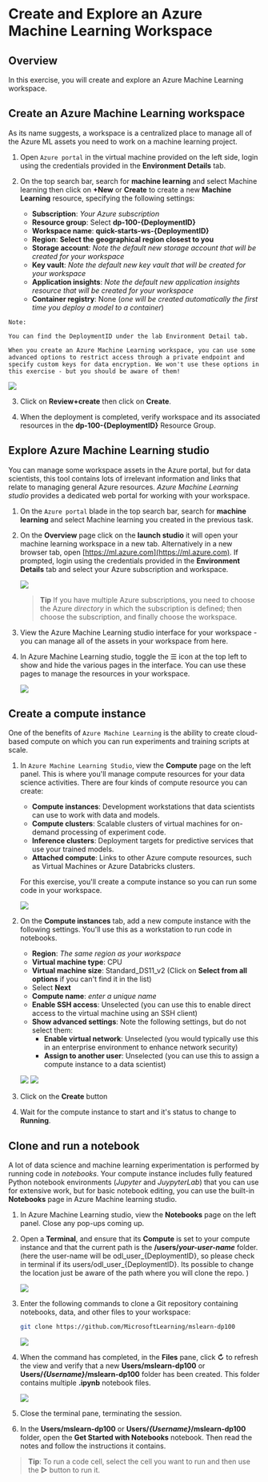# Create and Explore an Azure Machine Learning Workspace

## Overview

In this exercise, you will create and explore an Azure Machine Learning workspace.

## Create an Azure Machine Learning workspace

As its name suggests, a workspace is a centralized place to manage all of the Azure ML assets you need to work on a machine learning project.

1. Open `Azure portal` in the virtual machine provided on the left side, login using the credentials provided in the **Environment Details** tab.
2. On the top search bar, search for **machine learning** and select Machine learning then click on **+New** or **Create** to create a new **Machine Learning** resource, specifying the following settings:

    - **Subscription**: *Your Azure subscription*
    - **Resource group**: Select **dp-100-{DeploymentID}**
    - **Workspace name**: **quick-starts-ws-{DeploymentID}**
    - **Region**: **Select the geographical region closest to you**
    - **Storage account**: *Note the default new storage account that will be created for your workspace*
    - **Key vault**: *Note the default new key vault that will be created for your workspace*
    - **Application insights**: *Note the default new application insights resource that will be created for your workspace*
    - **Container registry**: None (*one will be created automatically the first time you deploy a model to a container*)

```
Note: 
    
You can find the DeploymentID under the lab Environment Detail tab.
    
When you create an Azure Machine Learning workspace, you can use some advanced options to restrict access through a private endpoint and specify custom keys for data encryption. We won't use these options in this exercise - but you should be aware of them!
```

  ![](images/mlcreate.png)

3. Click on **Review+create** then click on **Create**.

4. When the deployment is completed, verify workspace and its associated resources in the **dp-100-{DeploymentID}** Resource Group.

## Explore Azure Machine Learning studio

You can manage some workspace assets in the Azure portal, but for data scientists, this tool contains lots of irrelevant information and links that relate to managing general Azure resources. *Azure Machine Learning studio* provides a dedicated web portal for working with your workspace.

1. On the `Azure portal` blade in the top search bar, search for **machine learning** and select Machine learning you created in the previous task. 
2. On the **Overview** page click on the **launch studio** it will open your machine learning workspace in a new tab. Alternatively in a new browser tab, open [https://ml.azure.com](https://ml.azure.com). If prompted, login using the credentials provided in the **Environment Details** tab and select your Azure subscription and workspace.

    ![](images/launchml.png)

    > **Tip** If you have multiple Azure subscriptions, you need to choose the Azure *directory* in which the subscription is defined; then choose the subscription, and finally choose the workspace.

3. View the Azure Machine Learning studio interface for your workspace - you can manage all of the assets in your workspace from here.
4. In Azure Machine Learning studio, toggle the &#9776; icon at the top left to show and hide the various pages in the interface. You can use these pages to manage the resources in your workspace.

    ![](images/mldashboard.png)

## Create a compute instance

One of the benefits of `Azure Machine Learning` is the ability to create cloud-based compute on which you can run experiments and training scripts at scale.

1. In `Azure Machine Learning Studio`, view the **Compute** page on the left panel. This is where you'll manage compute resources for your data science activities. There are four kinds of compute resource you can create:
    - **Compute instances**: Development workstations that data scientists can use to work with data and models.
    - **Compute clusters**: Scalable clusters of virtual machines for on-demand processing of experiment code.
    - **Inference clusters**: Deployment targets for predictive services that use your trained models.
    - **Attached compute**: Links to other Azure compute resources, such as Virtual Machines or Azure Databricks clusters.

    For this exercise, you'll create a compute instance so you can run some code in your workspace.

    ![](images/compute.png)

2. On the **Compute instances** tab, add a new compute instance with the following settings. You'll use this as a workstation to run code in notebooks.
    - **Region**: *The same region as your workspace*
    - **Virtual machine type**: CPU
    - **Virtual machine size**: Standard_DS11_v2 (Click on **Select from all options** if you can't find it in the list)
    - Select **Next**
    - **Compute name**: *enter a unique name*
    - **Enable SSH access**: Unselected (you can use this to enable direct access to the virtual machine using an SSH client)
    - **Show advanced settings**: Note the following settings, but do not select them:
        - **Enable virtual network**: Unselected (you would typically use this in an enterprise environment to enhance network security)
        - **Assign to another user**: Unselected (you can use this to assign a compute instance to a data scientist)

    ![](images/computeinstance.png)
    ![](images/computeinstance2.png)

3. Click on the **Create** button

4. Wait for the compute instance to start and it's status to change to **Running**.

## Clone and run a notebook

A lot of data science and machine learning experimentation is performed by running code in *notebooks*. Your compute instance includes fully featured Python notebook environments (*Jupyter* and *JuypyterLab*) that you can use for extensive work, but for basic notebook editing, you can use the built-in **Notebooks** page in Azure Machine learning studio.

1. In Azure Machine Learning studio, view the **Notebooks** page on the left panel. Close any pop-ups coming up.
2. Open a **Terminal**, and ensure that its **Compute** is set to your compute instance and that the current path is the **/users/*your-user-name*** folder.(here the user-name will be odl_user_{DeploymentID}, so please check in terminal if its users/odl_user_{DeploymentID}. Its possible to change the location just be aware of the path where you will clone the repo. )

    ![](images/notebook.png)

3. Enter the following commands to clone a Git repository containing notebooks, data, and other files to your workspace:

    ```bash
    git clone https://github.com/MicrosoftLearning/mslearn-dp100
    ```

    ![](images/terminal.png)

4. When the command has completed, in the **Files** pane, click **&#8635;** to refresh the view and verify that a new **Users/mslearn-dp100** or **Users/*{Username}*/mslearn-dp100** folder has been created. This folder contains multiple **.ipynb** notebook files.

    ![](images/files.png)

5. Close the terminal pane, terminating the session.
6. In the **Users/mslearn-dp100** or **Users/*{Username}*/mslearn-dp100** folder, open the **Get Started with Notebooks** notebook. Then read the notes and follow the instructions it contains.

> **Tip**: To run a code cell, select the cell you want to run and then use the **&#9655;** button to run it.

